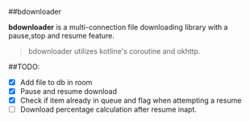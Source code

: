 ##bdownloader

**bdownloader** is a multi-connection file downloading library with a pause,stop and resume feature.

>bdownloader utilizes kotline's coroutine and okhttp.

##TODO:
- [x] Add file to db in room
- [x] Pause and resume download
- [x] Check if item already in queue and flag when attempting a resume
- [ ] Download percentage calculation after resume inapt.

